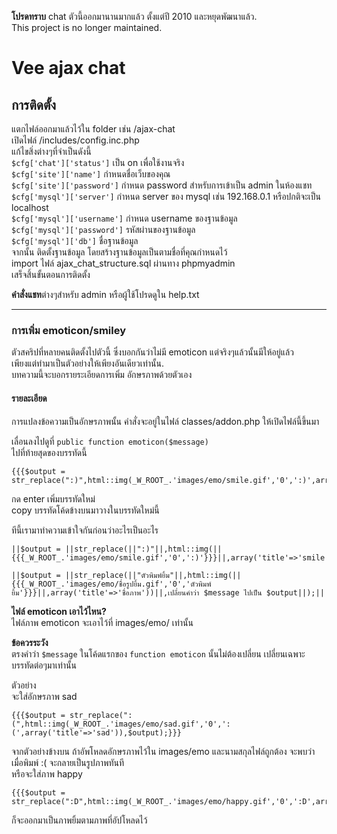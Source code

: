 **โปรดทราบ** chat ตัวนี้ออกมานานมากแล้ว ตั้งแต่ปี 2010 และหยุดพัฒนาแล้ว.<br>
This project is no longer maintained.

# Vee ajax chat

## การติดตั้ง
แตกไฟล์ออกมาแล้วไว้ใน folder เช่น /ajax-chat<br>
เปิดไฟล์ /includes/config.inc.php<br>
แก้ไขสิ่งต่างๆที่จำเป็นดังนี้<br>
`$cfg['chat']['status']` เป็น on เพื่อใช้งานจริง<br>
`$cfg['site']['name']` กำหนดชื่อเว็บของคุณ<br>
`$cfg['site']['password']` กำหนด password สำหรับการเข้าเป็น admin ในห้องแชท<br>
`$cfg['mysql']['server']` กำหนด server ของ mysql เช่น 192.168.0.1 หรือปกติจะเป็น localhost<br>
`$cfg['mysql']['username']` กำหนด username ของฐานข้อมูล<br>
`$cfg['mysql']['password']` รหัสผ่านของฐานข้อมูล<br>
`$cfg['mysql']['db']` ชื่อฐานข้อมูล<br>
จากนั้น ติดตั้งฐานข้อมูล โดยสร้างฐานข้อมูลเป็นตามชื่อที่คุณกำหนดไว้<br>
import ไฟล์ ajax_chat_structure.sql ผ่านทาง phpmyadmin<br>
เสร็จสิ้นขั้นตอนการติดตั้ง

**คำสั่งแชท**ต่างๆสำหรับ admin หรือผู้ใช้โปรดดูใน help.txt

---

### การเพิ่ม emoticon/smiley

ตัวสคริปที่หลายคนติดตั้งไปตัวนี้ ซึ่งบอกกันว่าไม่มี emoticon แต่จริงๆแล้วนั้นมีให้อยู่แล้ว<br>
เพียงแต่ทำมาเป็นตัวอย่างให้เพียงอันเดียวเท่านั้น.<br>
บทความนี้จะบอกรายระเอียดการเพิ่ม อักษรภาพด้วยตัวเอง


#### รายละเอียด

การแปลงข้อความเป็นอักษรภาพนั้น คำสั่งจะอยู่ในไฟล์ classes/addon.php ให้เปิดไฟล์นี้ขึ้นมา

เลื่อนลงไปดูที่ `public function emoticon($message)`<br>
ไปที่ท้ายสุดของบรรทัดนี้ 
```
{{{$output = str_replace(":)",html::img(_W_ROOT_.'images/emo/smile.gif','0',':)',array('title'=>'smile')),$message);}}}
```
กด enter เพิ่มบรรทัดใหม่<br>
copy บรรทัดโค้ดข้างบนมาวางในบรรทัดใหม่นี้

ทีนี้เรามาทำความเข้าใจกันก่อนว่าอะไรเป็นอะไร
```
||$output = ||str_replace(||":)"||,html::img(||{{{_W_ROOT_.'images/emo/smile.gif','0',':)'}}}||,array('title'=>'smile'))||,$message||);||
```
```
||$output = ||str_replace(||"ตัวพิมพ์ยิ้ม"||,html::img(||{{{_W_ROOT_.'images/emo/ชื่อรูปยิ้ม.gif','0','ตัวพิมพ์ยิ้ม'}}}||,array('title'=>'ชื่อภาพ'))||,เปลี่ยนคำว่า $message ไปเป็น $output||);||
```

**ไฟล์ emoticon เอาไว้ไหน?**<br>
 ไฟล์ภาพ emoticon จะเอาไว้ที่ images/emo/ เท่านั้น


**ข้อควรระวัง**<br>
ตรงคำว่า `$message` ในโค้ดแรกของ `function emoticon` นั้นไม่ต้องเปลี่ยน เปลี่ยนเฉพาะบรรทัดต่อๆมาเท่านั้น

ตัวอย่าง<br>
จะใส่อักษรภาพ sad
```
{{{$output = str_replace(":(",html::img(_W_ROOT_.'images/emo/sad.gif','0',':(',array('title'=>'sad')),$output);}}}
```
จากตัวอย่างข้างบน ถ้าอัพโหลดอักษรภาพไว้ใน images/emo และนามสกุลไฟล์ถูกต้อง จะพบว่าเมื่อพิมพ์ :( จะกลายเป็นรูปภาพทันที<br>
หรือจะใส่ภาพ happy
```
{{{$output = str_replace(":D",html::img(_W_ROOT_.'images/emo/happy.gif','0',':D',array('title'=>'happy')),$output);}}}
```
ก็จะออกมาเป็นภาพยิ้มตามภาพที่อัปโหลดไว้
